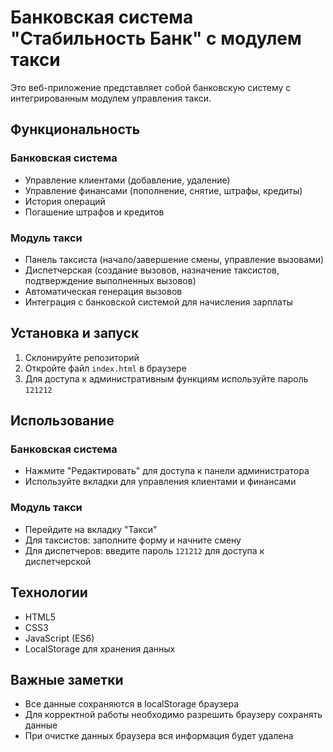 # Банковская система "Стабильность Банк" с модулем такси

Это веб-приложение представляет собой банковскую систему с интегрированным модулем управления такси.

## Функциональность

### Банковская система
- Управление клиентами (добавление, удаление)
- Управление финансами (пополнение, снятие, штрафы, кредиты)
- История операций
- Погашение штрафов и кредитов

### Модуль такси
- Панель таксиста (начало/завершение смены, управление вызовами)
- Диспетчерская (создание вызовов, назначение таксистов, подтверждение выполненных вызовов)
- Автоматическая генерация вызовов
- Интеграция с банковской системой для начисления зарплаты

## Установка и запуск

1. Склонируйте репозиторий
2. Откройте файл `index.html` в браузере
3. Для доступа к административным функциям используйте пароль `121212`

## Использование

### Банковская система
- Нажмите "Редактировать" для доступа к панели администратора
- Используйте вкладки для управления клиентами и финансами

### Модуль такси
- Перейдите на вкладку "Такси"
- Для таксистов: заполните форму и начните смену
- Для диспетчеров: введите пароль `121212` для доступа к диспетчерской

## Технологии

- HTML5
- CSS3
- JavaScript (ES6)
- LocalStorage для хранения данных

## Важные заметки

- Все данные сохраняются в localStorage браузера
- Для корректной работы необходимо разрешить браузеру сохранять данные
- При очистке данных браузера вся информация будет удалена
